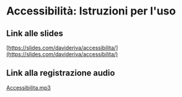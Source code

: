 # Accessibilità: Istruzioni per l'uso

## Link alle slides

[https://slides.com/davideriva/accessibilita/](https://slides.com/davideriva/accessibilita/)

## Link alla registrazione audio

[Accessibilita.mp3](Accessibilita.mp3)